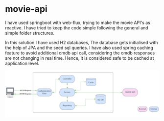 # movie-api

I have used springboot with web-flux, trying to make the movie API's as reactive. I have tried to keep the code simple following the general and simple folder structures.

In this solution I have used H2 databases, The database gets initialised with the help of JPA and the seed sql queries.
I have also used spring caching feature to avoid additional omdb api call, considering the omdb responses are not changing in real time. Hence, it is considered safe to be cached at application level.

![Screenshot](./solution.png)






